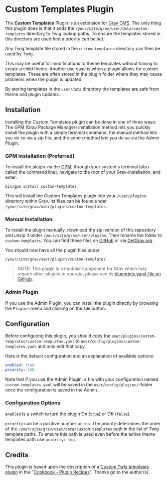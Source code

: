 # Custom Templates Plugin

The **Custom Templates** Plugin is an extension for [Grav CMS](http://github.com/getgrav/grav). The only thing this plugin does is that it adds the `/your/site/grav/user/data/custom-templates` directory to Twig lookup paths. To ensure the templates stored in this directory are used first a priority can be set.

Any Twig template file stored in the `custom-templates` directory can then be used by Twig.

This may be useful for modifications to theme templates without having to create a child theme. Another use case is when a plugin allows for custom templates. These are often stored in the plugin folder where they may cause problems when the plugin is updated.

By storing templates in the `user/data` directory the templates are safe from theme and plugin updates.

## Installation

Installing the Custom Templates plugin can be done in one of three ways: The GPM (Grav Package Manager) installation method lets you quickly install the plugin with a simple terminal command, the manual method lets you do so via a zip file, and the admin method lets you do so via the Admin Plugin.

### GPM Installation (Preferred)

To install the plugin via the [GPM](http://learn.getgrav.org/advanced/grav-gpm), through your system's terminal (also called the command line), navigate to the root of your Grav-installation, and enter:

    bin/gpm install custom-templates

This will install the Custom Templates plugin into your `/user/plugins`-directory within Grav. Its files can be found under `/your/site/grav/user/plugins/custom-templates`.

### Manual Installation

To install the plugin manually, download the zip-version of this repository and unzip it under `/your/site/grav/user/plugins`. Then rename the folder to `custom-templates`. You can find these files on [GitHub](https://github.com/bleutzinn/grav-plugin-custom-templates) or via [GetGrav.org](http://getgrav.org/downloads/plugins#extras).

You should now have all the plugin files under

    /your/site/grav/user/plugins/custom-templates

> NOTE: This plugin is a modular component for Grav which may require other plugins to operate, please see its [blueprints.yaml-file on GitHub](https://github.com/bleutzinn/grav-plugin-custom-templates/blob/master/blueprints.yaml).

### Admin Plugin

If you use the Admin Plugin, you can install the plugin directly by browsing the `Plugins`-menu and clicking on the `Add` button.

## Configuration

Before configuring this plugin, you should copy the `user/plugins/custom-templates/custom-templates.yaml` to `user/config/plugins/custom-templates.yaml` and only edit that copy.

Here is the default configuration and an explanation of available options:

```yaml
enabled: true
priority: 100
```

Note that if you use the Admin Plugin, a file with your configuration named `custom-templates.yaml` will be saved in the `user/config/plugins/`-folder once the configuration is saved in the Admin.

### Configuration Options

`enabled` is a switch to turn the plugin On (`true`) or Off (`false`).

`priority` can be a positive number or `top`. The priority determines the order of the `/your/site/grav/user/data/custom-templates` path in the list of Twig template paths. To ensure this path is used even before the active theme templates path use `priority: top`.

## Credits

This plugin is based upon the description of a [Custom Twig templates plugin](https://learn.getgrav.org/16/cookbook/plugin-recipes#custom-twig-templates-plugin) in the "[Cookbook - Plugin Recipes](https://learn.getgrav.org/16/cookbook/plugin-recipes)". Thanks go to the author(s).
